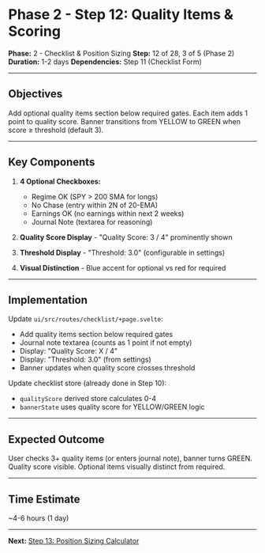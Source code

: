 # Phase 2 - Step 12: Quality Items & Scoring

**Phase:** 2 - Checklist & Position Sizing
**Step:** 12 of 28, 3 of 5 (Phase 2)
**Duration:** 1-2 days
**Dependencies:** Step 11 (Checklist Form)

---

## Objectives

Add optional quality items section below required gates. Each item adds 1 point to quality score. Banner transitions from YELLOW to GREEN when score ≥ threshold (default 3).

---

## Key Components

1. **4 Optional Checkboxes:**
   - Regime OK (SPY > 200 SMA for longs)
   - No Chase (entry within 2N of 20-EMA)
   - Earnings OK (no earnings within next 2 weeks)
   - Journal Note (textarea for reasoning)

2. **Quality Score Display** - "Quality Score: 3 / 4" prominently shown
3. **Threshold Display** - "Threshold: 3.0" (configurable in settings)
4. **Visual Distinction** - Blue accent for optional vs red for required

---

## Implementation

Update `ui/src/routes/checklist/+page.svelte`:
- Add quality items section below required gates
- Journal note textarea (counts as 1 point if not empty)
- Display: "Quality Score: X / 4"
- Display: "Threshold: 3.0" (from settings)
- Banner updates when quality score crosses threshold

Update checklist store (already done in Step 10):
- `qualityScore` derived store calculates 0-4
- `bannerState` uses quality score for YELLOW/GREEN logic

---

## Expected Outcome

User checks 3+ quality items (or enters journal note), banner turns GREEN. Quality score visible. Optional items visually distinct from required.

---

## Time Estimate

~4-6 hours (1 day)

---

**Next:** [Step 13: Position Sizing Calculator](phase2-step13-position-sizing.md)
